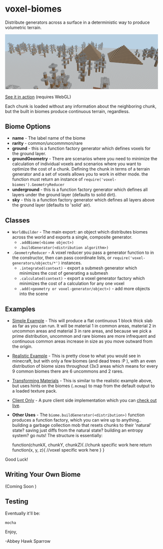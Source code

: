 voxel-biomes
============

Distribute generators across a surface in a deterministic way to produce volumetric terrain.

<img src="https://raw.githubusercontent.com/khrome/voxel-biomes/master/docs/screenshot.png" alt="terrain" width="800px">

[See it in action](https://khrome.github.io/voxel-biome-examples/index.html) (requires WebGL)

Each chunk is loaded without any information about the neighboring chunk, but the built in biomes produce continuous terrain, regardless.

Biome Options
-------------
- **name** - The label name of the biome
- **rarity** - common/uncommmon/rare
- **ground** - this is a function factory generator which defines voxels for the ground layer.
- **groundGeometry** - There are scenarios where you need to minimize the calculation of individual voxels and scenarios where you want to optimize the cost of a chunk. Defining the chunk in terms of a terrain generator and a set of voxels allows you to work in either mode. the function must return an instance of `require('voxel-biomes').GeometryReducer`
- **underground** - this is a function factory generator which defines all layers under the ground layer (defaults to solid dirt).
- **sky** - this is a function factory generator which defines all layers above the ground layer (defaults to 'solid' air).

Classes
-------
- `WorldBuilder` - The main export: an object which distributes biomes across the world and exports a single, composite generator.
    - `.addBiome(<biome object>)`
    - `.buildGenerator(<distribution algorithm>)`
- `.GeometryReducer` - A voxel reducer you pass a generator function to in the constructor, then can pass coordinate lists, or `require('voxel-generators/objects/*')` instances.
    - `.integrated(context)` - export a submesh generator which minimizes the cost of generating a submesh
    - `.calculated(context)` - export a voxel generator factory which minimizes the cost of a calculation for any one voxel
    - `.add(<geometry or voxel-generator/object>)` - add more objects into the scene

Examples
--------

- [Simple Example](docs/simple.md) - This will produce a flat continuous 1 block thick slab as far as you can run. It will be material 1 in common areas, material 2 in uncommon areas and material 3 in rare areas, and because we pick a prime distribution, uncommon and rare biomes are more infrequent and continuous common areas increase in size as you move outward from the origin.
- [Realistic Example](docs/realistic.md) - This is pretty close to what you would see in minecraft, but with only a few biomes (and dead trees :P ), with an even distribution of biome sizes throughout (3x3 areas which means for every 9 common biomes there are 6 uncommons and 2 rares.
- [Transforming Materials](docs/transform-textures.md) - This is similar to the realistic example above, but uses hints on the biomes (`.mcmap`) to map from the default output to a loaded texture pack.
- [Client Only](https://github.com/khrome/voxel-biome-examples/blob/master/client.js) - A pure client side implementation which you can [check out live](https://khrome.github.io/voxel-biome-examples/index.html).
- **Other Uses** - The `biome.buildGenerator(<distribution>)` function produces a function factory, which you can wire up to anything.. building a garbage collection mob that resets chunks to their 'natural' state? saving just diffs from the natural state? building an entropy system? go nuts! The structure is essentially:

    function(chunkX, chunkY, chunkZ){
        //chunk specific work here
        return function(x, y, z){
            //voxel specific work here
        }
    }

Good Luck!

Writing Your Own Biome
----------------------
(Coming Soon )

Testing
-------
Eventually it'll be:

    mocha

Enjoy,

 -Abbey Hawk Sparrow
